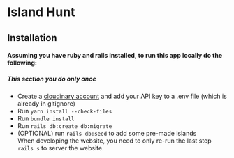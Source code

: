 # Island Hunt
## Installation
#### Assuming you have ruby and rails installed, to run this app locally do the following:
##### This section you do only once
* Create a [cloudinary account](https://cloudinary.com/users/login) and add your API key to a .env file (which is already in gitignore)
* Run `yarn install --check-files`  
* Run `bundle install`  
* Run `rails db:create db:migrate`
* (OPTIONAL) run `rails db:seed` to add some pre-made islands  
When developing the website, you need to only re-run the last step `rails s` to server the website.
